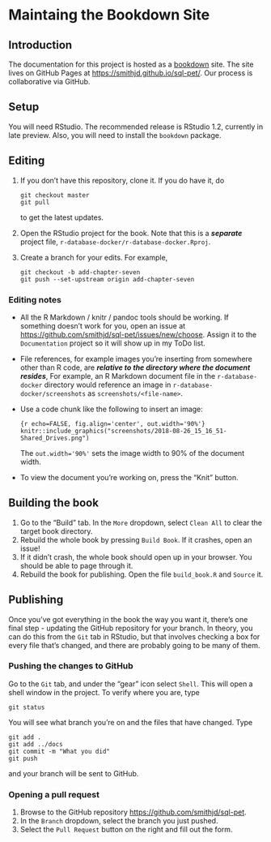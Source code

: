 Maintaing the Bookdown Site
================

## Introduction

The documentation for this project is hosted as a
[bookdown](https://bookdown.org/) site. The site lives on GitHub Pages
at <https://smithjd.github.io/sql-pet/>. Our process is collaborative
via GitHub.

## Setup

You will need RStudio. The recommended release is RStudio 1.2, currently
in late preview. Also, you will need to install the `bookdown` package.

## Editing

1.  If you don’t have this repository, clone it. If you do have it, do
    
        git checkout master
        git pull
    
    to get the latest updates.

2.  Open the RStudio project for the book. Note that this is a
    ***separate*** project file,
    `r-database-docker/r-database-docker.Rproj`.

3.  Create a branch for your edits. For example,
    
        git checkout -b add-chapter-seven
        git push --set-upstream origin add-chapter-seven

### Editing notes

  - All the R Markdown / knitr / pandoc tools should be working. If
    something doesn’t work for you, open an issue at
    <https://github.com/smithjd/sql-pet/issues/new/choose>. Assign it to
    the `Documentation` project so it will show up in my ToDo list.

  - File references, for example images you’re inserting from somewhere
    other than R code, are ***relative to the directory where the
    document resides***, For example, an R Markdown document file in the
    `r-database-docker` directory would reference an image in
    `r-database-docker/screenshots` as `screenshots/<file-name>`.

  - Use a code chunk like the following to insert an image:
    
        {r echo=FALSE, fig.align='center', out.width='90%'}
        knitr::include_graphics("screenshots/2018-08-26_15_16_51-Shared_Drives.png")
    
    The `out.width='90%'` sets the image width to 90% of the document
    width.

  - To view the document you’re working on, press the “Knit” button.

## Building the book

1.  Go to the “Build” tab. In the `More` dropdown, select `Clean All` to
    clear the target book directory.
2.  Rebuild the whole book by pressing `Build Book`. If it crashes, open
    an issue\!
3.  If it didn’t crash, the whole book should open up in your browser.
    You should be able to page through it.
4.  Rebuild the book for publishing. Open the file `build_book.R` and
    `Source` it.

## Publishing

Once you’ve got everything in the book the way you want it, there’s one
final step - updating the GitHub repository for your branch. In theory,
you can do this from the `Git` tab in RStudio, but that involves
checking a box for every file that’s changed, and there are probably
going to be many of them.

### Pushing the changes to GitHub

Go to the `Git` tab, and under the “gear” icon select `Shell`. This will
open a shell window in the project. To verify where you are, type

    git status

You will see what branch you’re on and the files that have changed. Type

    git add .
    git add ../docs
    git commit -m "What you did"
    git push

and your branch will be sent to GitHub.

### Opening a pull request

1.  Browse to the GitHub repository
    <https://github.com/smithjd/sql-pet>.
2.  In the `Branch` dropdown, select the branch you just pushed.
3.  Select the `Pull Request` button on the right and fill out the form.

